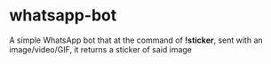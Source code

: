 # whatsapp-bot
A simple WhatsApp bot that at the command of **!sticker**, sent with an image/video/GIF, it returns a sticker of said image
